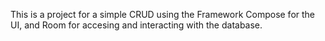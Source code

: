 This is a project for a simple CRUD using the Framework Compose for the UI, and Room for accesing and interacting with the database.
